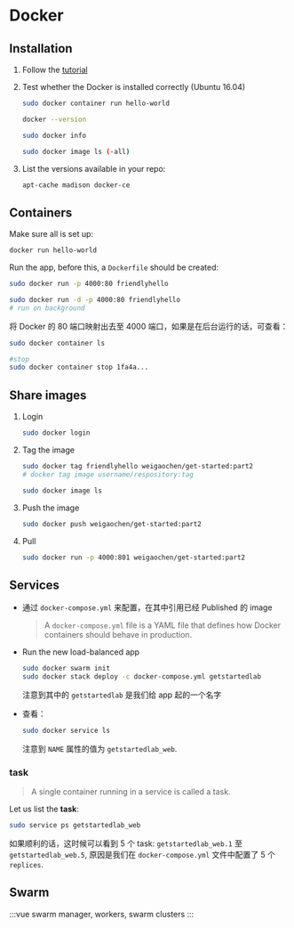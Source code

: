# Docker

## Installation

1. Follow the [tutorial](https://docs.docker.com/install/linux/docker-ce/ubuntu/#os-requirements)

2. Test whether the Docker is installed correctly (Ubuntu 16.04)

    ```bash
    sudo docker container run hello-world

    docker --version

    sudo docker info

    sudo docker image ls (-all)
    ```

3. List the versions available in your repo:

    ```bash
    apt-cache madison docker-ce
    ```

## Containers

Make sure all is set up:

```bash
docker run hello-world
```

Run the app, before this, a `Dockerfile` should be created:

```bash
sudo docker run -p 4000:80 friendlyhello

sudo docker run -d -p 4000:80 friendlyhello
# run on background
```

将 Docker 的 80 端口映射出去至 4000 端口，如果是在后台运行的话，可查看：

```bash
sudo docker container ls

#stop
sudo docker container stop 1fa4a...
```

## Share images

1. Login

    ```bash
    sudo docker login
    ```

2. Tag the image

    ```bash
    sudo docker tag friendlyhello weigaochen/get-started:part2
    # docker tag image username/respository:tag

    sudo docker image ls
    ```

3. Push the image

    ```bash
    sudo docker push weigaochen/get-started:part2
    ```

4. Pull

    ```bash
    sudo docker run -p 4000:801 weigaochen/get-started:part2
    ```

## Services

- 通过 `docker-compose.yml` 来配置，在其中引用已经 Published 的 image
    > A `docker-compose.yml` file is a YAML file that defines how Docker containers should behave in production.

- Run the new load-balanced app

    ```bash
    sudo docker swarm init
    sudo docker stack deploy -c docker-compose.yml getstartedlab
    ```

    注意到其中的 `getstartedlab` 是我们给 app 起的一个名字

- 查看：

    ```bash
    sudo docker service ls
    ```

    注意到 `NAME` 属性的值为 `getstartedlab_web`.

### task

> A single container running in a service is called a task.

Let us list the **task**:

```bash
sudo service ps getstartedlab_web
```

如果顺利的话，这时候可以看到 5 个 task: `getstartedlab_web.1` 至 `getstartedlab_web.5`, 原因是我们在  `docker-compose.yml` 文件中配置了 5 个 `replices`.

## Swarm

:::vue
swarm manager, workers, swarm clusters
:::
